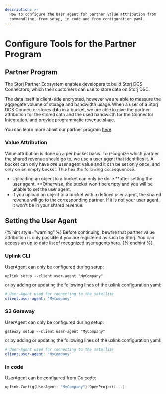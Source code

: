 ```yaml
---
description: >-
  How to configure the User agent for partner value attribution from
  commandline, from setup, in code and from configuration yaml.
---
```


# Configure Tools for the Partner Program

## Partner Program

The Storj Partner Ecosystem enables developers to build Storj DCS Connectors, which their customers can use to store data on Storj DSC.&#x20;

The data itself is client-side encrypted, however we are able to measure the aggregate volume of storage and bandwidth usage.  When a user of a Storj DCS Connector stores data in a bucket, we are able to give the partner attribution for the stored data and the used bandwidth for the Connector Integration, and provide programmatic revenue share.

You can learn more about our partner program [here](https://storj.io/partners/).

### Value Attribution

Value attribution is done on a per bucket basis. To recognize which partner the shared revenue should go to, we use a user agent that identifies it. A bucket can only have one user agent value and it can be set only once, and only on an empty bucket. This has the following consequences:

* Uploading an object to a bucket can only be done **after setting the user agent. **Otherwise, the bucket won't be empty and you will be unable to set the user agent.
* If you upload an object to a bucket with a defined user agent, the shared revenue will go to the corresponding partner. If it is not your user agent, it won't be in your shared revenue.

## Setting the User Agent

{% hint style="warning" %}
Before continuing, beware that partner value attribution is only possible if you are registered as such by Storj. You can access an up to date list of recognized user agents [here](https://github.com/storj/storj/blob/master/satellite/rewards/partners.go#L28).
{% endhint %}

### Uplink CLI

UserAgent can only be configured during setup:

```
uplink setup --client.user-agent "MyCompany"
```

or by adding or updating the following lines of the uplink configuration yaml:

```yaml
# User-Agent used for connecting to the satellite
client.user-agent: "MyCompany"
```

### **S3 Gateway**

UserAgent can only be configured during setup:

```
gateway setup --client.user-agent "MyCompany"
```

or by adding or updating the following lines of the uplink configuration yaml:

```yaml
# User-Agent used for connecting to the satellite
client.user-agent: "MyCompany"
```

### **In code**

UserAgent can be configured from Go code:

```go
uplink.Config{UserAgent: "MyCompany"}.OpenProject(...)
```

